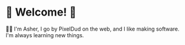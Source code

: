 # :confetti_ball: Welcome! :confetti_ball:
:man_technologist: I'm Asher, I go by PixelDud on the web, and I like making software.
<br>I'm always learning new things.
